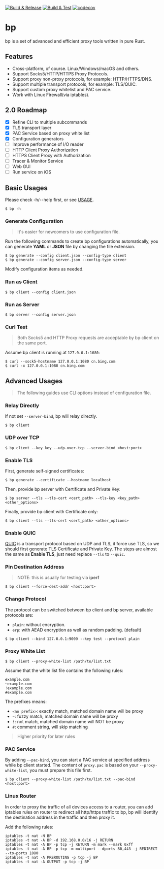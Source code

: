 [![Build & Release](https://github.com/micooz/bp/actions/workflows/build-release.yml/badge.svg)](https://github.com/micooz/bp/actions/workflows/build-release.yml)
[![Build & Test](https://github.com/micooz/bp/actions/workflows/build-test.yml/badge.svg)](https://github.com/micooz/bp/actions/workflows/build-test.yml)
[![codecov](https://codecov.io/gh/micooz/bp/branch/main/graph/badge.svg?token=7FCI8FK1UL)](https://codecov.io/gh/micooz/bp)

# bp

bp is a set of advanced and efficient proxy tools written in pure Rust.

## Features

* Cross-platform, of course. Linux/Windows/macOS and others.
* Support Socks5/HTTP/HTTPS Proxy Protocols.
* Support proxy non-proxy protocols, for example: HTTP/HTTPS/DNS.
* Support multiple transport protocols, for example: TLS/QUIC.
* Support custom proxy whitelist and PAC service.
* Work with Linux Firewall(via iptables).

## 2.0 Roadmap

- [x] Refine CLI to multiple subcommands
- [x] TLS transport layer
- [x] PAC Service based on proxy white list
- [x] Configuration generators
- [ ] Improve performance of I/O reader
- [ ] HTTP Client Proxy Authorization
- [ ] HTTPS Client Proxy with Authorization
- [ ] Tracer & Monitor Service
- [ ] Web GUI
- [ ] Run service on iOS

## Basic Usages

Please check -h/--help first, or see [USAGE](usage).

```
$ bp -h
```

### Generate Configuration

> It's easier for newcomers to use configuration file.

Run the following commands to create bp configurations automatically, you can generate **YAML** or **JSON** file by changing the file extension.

```
$ bp generate --config client.json --config-type client
$ bp generate --config server.json --config-type server
```

Modify configuration items as needed.

### Run as Client

```
$ bp client --config client.json
```

### Run as Server

```
$ bp server --config server.json
```

### Curl Test

> Both Socks5 and HTTP Proxy requests are acceptable by bp client on the same port.

Assume bp client is running at `127.0.0.1:1080`:

```
$ curl --sock5-hostname 127.0.0.1:1080 cn.bing.com
$ curl -x 127.0.0.1:1080 cn.bing.com
```

## Advanced Usages

> The following guides use CLI options instead of configuration file.

### Relay Directly

If not set `--server-bind`, bp will relay directly.

```
$ bp client
```

### UDP over TCP

```
$ bp client --key key --udp-over-tcp --server-bind <host:port>
```

### Enable TLS

First, generate self-signed certificates:

```
$ bp generate --certificate --hostname localhost
```

Then, provide bp server with Certificate and Private Key:

```
$ bp server --tls --tls-cert <cert_path> --tls-key <key_path> <other_options>
```

Finally, provide bp client with Certificate only:

```
$ bp client --tls --tls-cert <cert_path> <other_options>
```

### Enable QUIC

[QUIC](https://quicwg.github.io/) is a transport protocol based on UDP and TLS, it force use TLS, so we should first generate TLS Certificate and Private Key. The steps are almost the same as **Enable TLS**, just need replace `--tls` to `--quic`.

### Pin Destination Address

> NOTE: this is usually for testing via **iperf**

```
$ bp client --force-dest-addr <host:port>
```

### Change Protocol

The protocol can be switched between bp client and bp server, available protocols are:

* `plain`: without encryption.
* `erp`: with AEAD encryption as well as random padding. (default)

```
$ bp client --bind 127.0.0.1:9000 --key test --protocol plain
```

### Proxy White List

```
$ bp client --proxy-white-list /path/to/list.txt
```

Assume that the white list file contains the following rules:

```
example.com
~example.com
!example.com
#example.com
```

The prefixes means:

* `<no prefix>`: exactly match, matched domain name will be proxy
* `~`: fuzzy match, matched domain name will be proxy
* `!`: not match, matched domain name will NOT be proxy
* `#`: comment string, will skip matching

> Higher priority for later rules

### PAC Service

By adding `--pac-bind`, you can start a PAC service at specified address while bp client started. The content of `proxy.pac` is based on your `--proxy-white-list`, you must prepare this file first.

```
$ bp client --proxy-white-list /path/to/list.txt --pac-bind <host:port>
```

### Linux Router

In order to proxy the traffic of all devices access to a router, you can add iptables rules on router to redirect all http/https traffic to bp, bp will identify the destination address in the traffic and then proxy it.

Add the following rules:

```
iptables -t nat -N BP
iptables -t nat -A BP -d 192.168.0.0/16 -j RETURN
iptables -t nat -A BP -p tcp -j RETURN -m mark --mark 0xff
iptables -t nat -A BP -p tcp -m multiport --dports 80,443 -j REDIRECT --to-ports 1080
iptables -t nat -A PREROUTING -p tcp -j BP
iptables -t nat -A OUTPUT -p tcp -j BP
```
